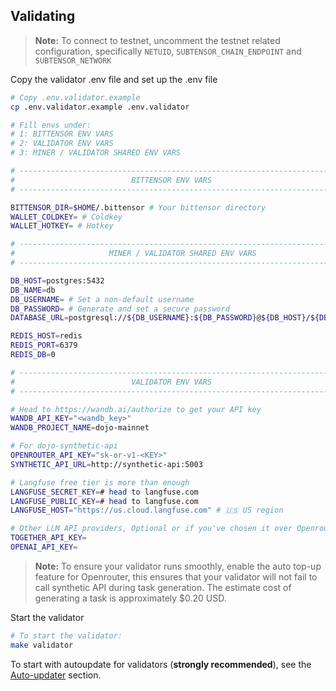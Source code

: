 ## Validating

> **Note:** To connect to testnet, uncomment the testnet related configuration, specifically `NETUID`, `SUBTENSOR_CHAIN_ENDPOINT` and `SUBTENSOR_NETWORK`

Copy the validator .env file and set up the .env file

```bash
# Copy .env.validator.example
cp .env.validator.example .env.validator

# Fill envs under:
# 1: BITTENSOR ENV VARS
# 2: VALIDATOR ENV VARS
# 3: MINER / VALIDATOR SHARED ENV VARS

# ---------------------------------------------------------------------------- #
#                          BITTENSOR ENV VARS                                  #
# ---------------------------------------------------------------------------- #

BITTENSOR_DIR=$HOME/.bittensor # Your bittensor directory
WALLET_COLDKEY= # Coldkey
WALLET_HOTKEY= # Hotkey

# ---------------------------------------------------------------------------- #
#                     MINER / VALIDATOR SHARED ENV VARS                        #
# ---------------------------------------------------------------------------- #

DB_HOST=postgres:5432
DB_NAME=db
DB_USERNAME= # Set a non-default username
DB_PASSWORD= # Generate and set a secure password
DATABASE_URL=postgresql://${DB_USERNAME}:${DB_PASSWORD}@${DB_HOST}/${DB_NAME}

REDIS_HOST=redis
REDIS_PORT=6379
REDIS_DB=0

# ---------------------------------------------------------------------------- #
#                          VALIDATOR ENV VARS                                  #
# ---------------------------------------------------------------------------- #

# Head to https://wandb.ai/authorize to get your API key
WANDB_API_KEY="<wandb_key>"
WANDB_PROJECT_NAME=dojo-mainnet

# For dojo-synthetic-api
OPENROUTER_API_KEY="sk-or-v1-<KEY>"
SYNTHETIC_API_URL=http://synthetic-api:5003

# Langfuse free tier is more than enough
LANGFUSE_SECRET_KEY=# head to langfuse.com
LANGFUSE_PUBLIC_KEY=# head to langfuse.com
LANGFUSE_HOST="https://us.cloud.langfuse.com" # 🇺🇸 US region

# Other LLM API providers, Optional or if you've chosen it over Openrouter
TOGETHER_API_KEY=
OPENAI_API_KEY=
```

> **Note:** To ensure your validator runs smoothly, enable the auto top-up feature for Openrouter, this ensures that your validator will not fail to call synthetic API during task generation. The estimate cost of generating a task is approximately $0.20 USD.

Start the validator

```bash
# To start the validator:
make validator
```

To start with autoupdate for validators (**strongly recommended**), see the [Auto-updater](#auto-updater) section.